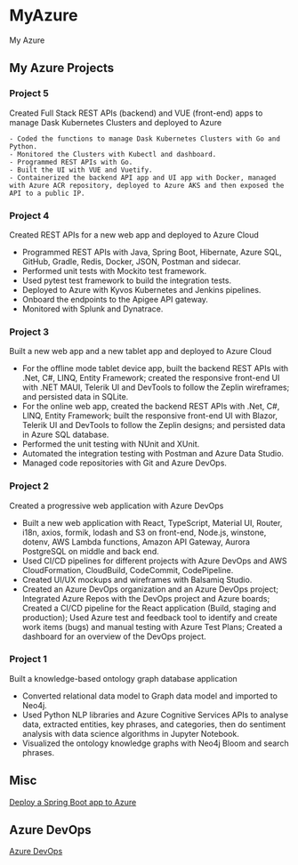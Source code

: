 # MyAzure

My Azure

## My Azure Projects

### Project 5

Created Full Stack REST APIs (backend) and VUE (front-end) apps to manage Dask Kubernetes Clusters and deployed to Azure

<!-- for Hatfield-->

    - Coded the functions to manage Dask Kubernetes Clusters with Go and Python.
    - Monitored the Clusters with Kubectl and dashboard.
    - Programmed REST APIs with Go.
    - Built the UI with VUE and Vuetify.
    - Containerized the backend API app and UI app with Docker, managed with Azure ACR repository, deployed to Azure AKS and then exposed the API to a public IP.

### Project 4

Created REST APIs for a new web app and deployed to Azure Cloud

<!-- for RBC / a large bank -->

- Programmed REST APIs with Java, Spring Boot, Hibernate, Azure SQL, GitHub, Gradle, Redis, Docker, JSON, Postman and sidecar.
- Performed unit tests with Mockito test framework.
- Used pytest test framework to build the integration tests.
- Deployed to Azure with Kyvos Kubernetes and Jenkins pipelines.
- Onboard the endpoints to the Apigee API gateway.
- Monitored with Splunk and Dynatrace.

### Project 3

Built a new web app and a new tablet app and deployed to Azure Cloud

<!-- for Ministry of Transportation and Mistry of Labour, Immigration, Training and Skills Development -->

- For the offline mode tablet device app, built the backend REST APIs with .Net, C#, LINQ, Entity Framework; created the responsive front-end UI with .NET MAUI, Telerik UI and DevTools to follow the Zeplin wireframes; and persisted data in SQLite.
- For the online web app, created the backend REST APIs with .Net, C#, LINQ, Entity Framework; built the responsive front-end UI with Blazor, Telerik UI and DevTools to follow the Zeplin designs; and persisted data in Azure SQL database.
- Performed the unit testing with NUnit and XUnit.
- Automated the integration testing with Postman and Azure Data Studio.
- Managed code repositories with Git and Azure DevOps.

### Project 2

Created a progressive web application with Azure DevOps

<!-- for CBSA / a federal government client -->

- Built a new web application with React, TypeScript, Material UI, Router, i18n, axios, formik, lodash and S3 on front-end, Node.js, winstone, dotenv, AWS Lambda functions, Amazon API Gateway, Aurora PostgreSQL on middle and back end.
- Used CI/CD pipelines for different projects with Azure DevOps and AWS CloudFormation, CloudBuild, CodeCommit, CodePipeline.
- Created UI/UX mockups and wireframes with Balsamiq Studio.
- Created an Azure DevOps organization and an Azure DevOps project; Integrated Azure Repos with the DevOps project and Azure boards; Created a CI/CD pipeline for the React application (Build, staging and production); Used Azure test and feedback tool to identify and create work items (bugs) and manual testing with Azure Test Plans; Created a dashboard for an overview of the DevOps project.

### Project 1

Built a knowledge-based ontology graph database application

<!-- for GAC / a federal client -->

- Converted relational data model to Graph data model and imported to Neo4j.
- Used Python NLP libraries and Azure Cognitive Services APIs to analyse data, extracted entities, key phrases, and categories, then do sentiment analysis with data science algorithms in Jupyter Notebook.
- Visualized the ontology knowledge graphs with Neo4j Bloom and search phrases.

## Misc

[Deploy a Spring Boot app to Azure](Deploy_SpringBoot_2_Azure.md)

## Azure DevOps

[Azure DevOps](AzureDevOps/README.md)
